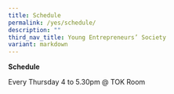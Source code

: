 ```yaml
---
title: Schedule
permalink: /yes/schedule/
description: ""
third_nav_title: Young Entrepreneurs’ Society
variant: markdown
---
```

**Schedule**

Every Thursday 4 to 5.30pm @ TOK Room